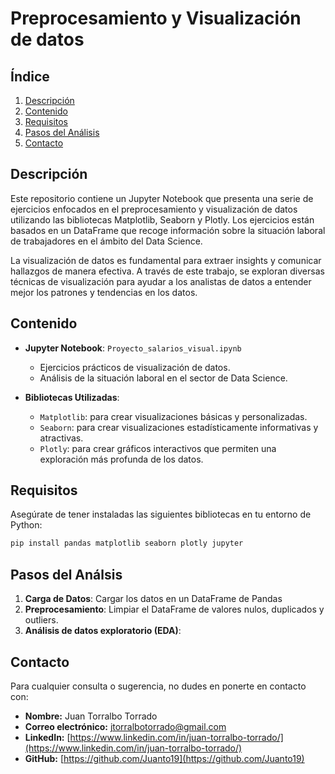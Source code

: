 # Preprocesamiento y Visualización de datos

## Índice

1. [Descripción](#descripción)
2. [Contenido](#contenido)
3. [Requisitos](#requisitos)
4. [Pasos del Análisis](#pasos-del-análsis)
5. [Contacto](#contacto)


## Descripción

Este repositorio contiene un Jupyter Notebook que presenta una serie de ejercicios enfocados en el preprocesamiento y visualización de datos utilizando las bibliotecas Matplotlib, Seaborn y Plotly. Los ejercicios están basados en un DataFrame que recoge información sobre la situación laboral de trabajadores en el ámbito del Data Science. 

La visualización de datos es fundamental para extraer insights y comunicar hallazgos de manera efectiva. A través de este trabajo, se exploran diversas técnicas de visualización para ayudar a los analistas de datos a entender mejor los patrones y tendencias en los datos.

## Contenido

- **Jupyter Notebook**: `Proyecto_salarios_visual.ipynb`
  - Ejercicios prácticos de visualización de datos.
  - Análisis de la situación laboral en el sector de Data Science.
  
- **Bibliotecas Utilizadas**:
  - `Matplotlib`: para crear visualizaciones básicas y personalizadas.
  - `Seaborn`: para crear visualizaciones estadísticamente informativas y atractivas.
  - `Plotly`: para crear gráficos interactivos que permiten una exploración más profunda de los datos.

## Requisitos

Asegúrate de tener instaladas las siguientes bibliotecas en tu entorno de Python:

```bash
pip install pandas matplotlib seaborn plotly jupyter
```
## Pasos del Análsis

1. **Carga de Datos**: Cargar los datos en un DataFrame de Pandas
2. **Preprocesamiento**: Limpiar el DataFrame de valores nulos, duplicados y outliers.
3. **Análisis de datos exploratorio (EDA)**: 

## Contacto

Para cualquier consulta o sugerencia, no dudes en ponerte en contacto con:

- **Nombre:** Juan Torralbo Torrado
- **Correo electrónico:** jtorralbotorrado@gmail.com
- **LinkedIn:**  [https://www.linkedin.com/in/juan-torralbo-torrado/](https://www.linkedin.com/in/juan-torralbo-torrado/)
- **GitHub:** [https://github.com/Juanto19](https://github.com/Juanto19)